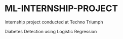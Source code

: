 # ML-INTERNSHIP-PROJECT

Internship project conducted at Techno Triumph

Diabetes Detection using Logistic Regression
